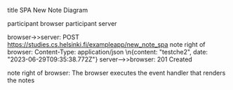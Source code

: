 title SPA New Note Diagram

participant browser
participant server

browser->>server: POST https://studies.cs.helsinki.fi/exampleapp/new_note_spa
note right of browser: Content-Type: application/json \n{content: "testche2", date: "2023-06-29T09:35:38.772Z"}
server-->>browser: 201 Created

note right of browser: The browser executes the event handler that renders the notes